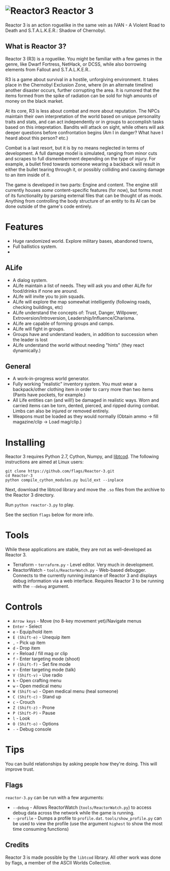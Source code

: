 ![Reactor3](https://raw.github.com/flags/Reactor-3/master/art/pngs/minilogo.png)
Reactor 3
=========
Reactor 3 is an action roguelike in the same vein as IVAN - A Violent Road to Death and S.T.A.L.K.E.R.: Shadow of Chernobyl.

What is Reactor 3?
-------------------
Reactor 3 (R3) is a roguelike. You might be familiar with a few games in the genre, like Dwarf Fortress, NetHack, or DCSS, while also borrowing elements from Fallout and S.T.A.L.K.E.R..

R3 is a game about survival in a hostile, unforgiving environment. It takes place in the Chernobyl Exclusion Zone, where (in an alternate timeline) another disaster occurs, further corrupting the area. It is rumored that the items formed from the spike of radiation can be sold for high amounts of money on the black market.

At its core, R3 is less about combat and more about reputation. The NPCs maintain their own interpretation of the world based on unique personality traits and stats, and can act independently or in groups to accomplish tasks based on this intepretation. Bandits will attack on sight, while others will ask deeper questions before confrontation begins (Am I in danger? What have I heard about this person? etc.)

Combat is a last resort, but it is by no means neglected in terms of development. A full damage model is simulated, ranging from minor cuts and scrapes to full dismemberment depending on the type of injury. For example, a bullet fired towards someone wearing a backback will result in either the bullet tearing through it, or possibly colliding and causing damage to an item inside of it.

The game is developed in two parts: Engine and content. The engine still currently houses *some* content-specific features (for now), but forms most of its functionality by parsing external files that can be thought of as mods. Anything from controlling the body structure of an entity to its AI can be done outside of the game's code entirely.

Features
========

* Huge randomized world. Explore military bases, abandoned towns,
* Full ballistics system.
* 

ALife
-----
* A dialog system.
* ALife maintain a list of needs. They will ask you and other ALife for food/drinks if none are around.
* ALife will invite you to join squads.
* ALife will explore the map somewhat intelligently (following roads, checking buildings, etc)
* ALife understand the concepts of: Trust, Danger, Willpower, Extroversion/Introversion, Leadership/Influence/Charisma.
* ALife are capable of forming groups and camps.
* ALife will fight in groups.
* Groups have and understand leaders, in addition to succession when the leader is lost
* ALife understand the world without needing "hints" (they react dynamically.)

General
-------
* A work-in-progress world generator.
* Fully working "realistic" inventory system. You must wear a backpack/other clothing item in order to carry more than two items (Pants have pockets, for example.)
* All Life entities can (and will!) be damaged in realistic ways. Worn and carried items can be torn, dented, pierced, and ripped during combat. Limbs can also be injured or removed entirely.
* Weapons must be loaded as they would normally (Obtain ammo -> fill magazine/clip -> Load mag/clip.)

Installing
==========
Reactor 3 requires Python 2.7, Cython, Numpy, and [libtcod](http://doryen.eptalys.net/libtcod/download/). The following instructions are aimed at Linux users:

    git clone https://github.com/flags/Reactor-3.git
    cd Reactor-3
    python compile_cython_modules.py build_ext --inplace
    
Next, download the libtcod library and move the `.so` files from the archive to the Reactor 3 directory.

Run `python reactor-3.py` to play.

See the section `flags` below for more info.

Tools
=====
While these applications are stable, they are not as well-developed as Reactor 3.

* Terraform - `terraform.py` - Level editor. Very much in development.
* ReactorWatch - `tools/ReactorWatch.py` - Web-based debugger. Connects to the currently running instance of Reactor 3 and displays debug information via a web interface. Requires Reactor 3 to be running with the `--debug` argument.

Controls
========
* `Arrow keys` - Move (no 8-key movement yet)/Navigate menus
* `Enter` - Select
* `e` - Equip/hold item
* `E (Shift-e)` - Unequip item
* `,` - Pick up item
* `d` - Drop item
* `r` - Reload / fill mag or clip
* `f` - Enter targeting mode (shoot)
* `F (Shift-f)` - Set fire mode
* `v` - Enter targeting mode (talk)
* `V (Shift-v)` - Use radio
* `k` - Open crafting menu
* `w` - Open medical menu
* `W (Shift-w)` - Open medical menu (heal someone)
* `C (Shift-c)` - Stand up
* `c` - Crouch
* `Z (Shift-z)` - Prone
* `P (Shift-P)` - Pause
* `l` - Look
* `O (Shift-o)` - Options
* `-` - Debug console

Tips
====
You can build relationships by asking people how they're doing. This will improve trust.

Flags
-----
`reactor-3.py` can be run with a few arguments:

* `--debug` - Allows ReactorWatch (`tools/ReactorWatch.py`) to access debug data across the network while the game is running.
* `--profile` - Dumps a profile to `profile.dat`. `tools/show_profile.py` can be used to view the profile (use the argument `highest` to show the most time consuming functions)

Credits
-------
Reactor 3 is made possible by the `libtcod` library. All other work was done by flags, a member of the ASCII Worlds Collective.
